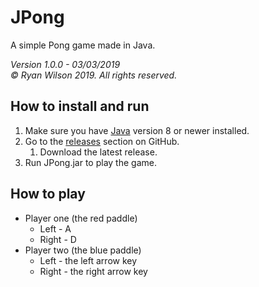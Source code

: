 # JPong
A simple Pong game made in Java.<br/>

_Version 1.0.0 - 03/03/2019_<br/>
_© Ryan Wilson 2019. All rights reserved._

## How to install and run
1. Make sure you have [Java](https://www.java.com/download/) version 8 or newer installed.
1. Go to the [releases](https://github.com/onlinePB/JPong/releases) section on GitHub.
    1. Download the latest release.
1. Run JPong.jar to play the game.

## How to play
* Player one (the red paddle)
    * Left - A
    * Right - D
* Player two (the blue paddle)
    * Left - the left arrow key
    * Right - the right arrow key